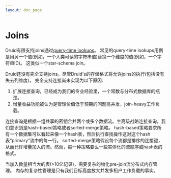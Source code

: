 ```yaml
---
layout: doc_page
---
```

# Joins

Druid有限支持joins通过[query-time lookups](../querying/lookups.html)。
常见的query-time lookups用例是用另一个值(例如，一个人类可读的字符串值)替换一个维度的值(例如，一个字符串ID)。
这类似一个star-schema join。

Druid还没有完全支持joins。尽管Druid's的存储格式将允许joins的执行(包括没有失去列维度)，
完全支持连接尚未实现为以下原因:

1. 扩展连接查询，已经成为我们的专业经验里，一个常数与分布式数据库的瓶颈。
2. 增量收益功能被认为是管理价值低于预期的问题高并发，join-heavy工作负载。


连接查询是根据一组共享的密钥合并两个或多个数据流。主高级战略连接查询，我们意识到是hash-based策略或者sorted-merge策略。
hash-based策略要求所有一个数据集可以看起来像一个hash表，然后执行查找操作这对这个hash表“primary”流中的每一行。
sorted-merge策略假设每个流都是排序的连接键，从而允许增量加入的流。然而，每一种策略要么一些实体化的流顺序或hash表的格式。

当加入数量相当大的表(>10亿记录)，需要复杂的物化pre-join流分布式内存管理。
内存的复杂性管理是只有我们目标高度放大并发多租户工作负载的事实。